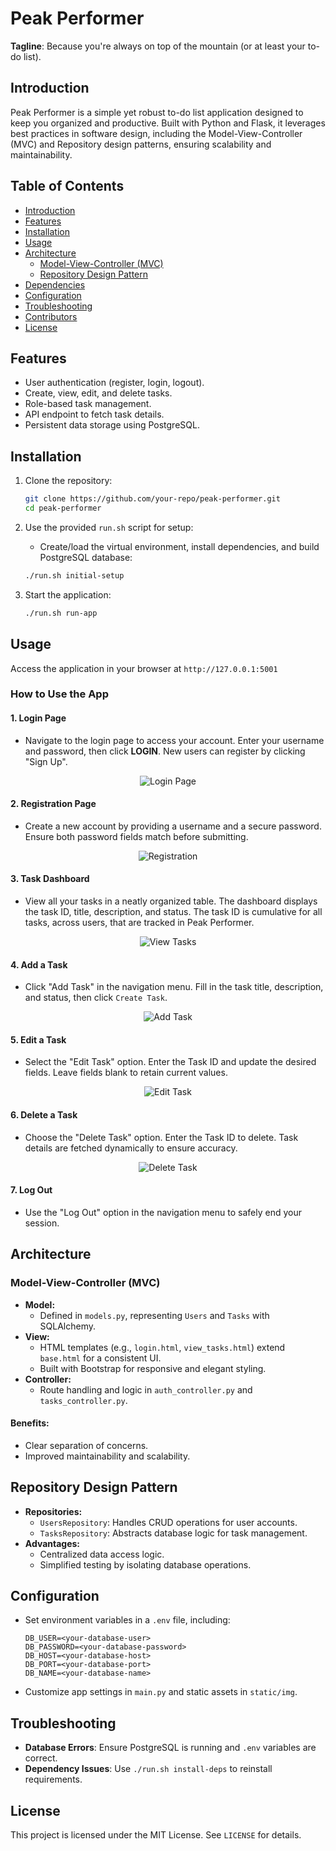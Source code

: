 # Peak Performer

**Tagline**: Because you're always on top of the mountain (or at least your to-do list).

## Introduction

Peak Performer is a simple yet robust to-do list application designed to keep you organized and productive. Built with Python and Flask, it leverages best practices in software design, including the Model-View-Controller (MVC) and Repository design patterns, ensuring scalability and maintainability.

## Table of Contents

- [Introduction](#introduction)
- [Features](#features)
- [Installation](#installation)
- [Usage](#usage)
- [Architecture](#architecture)
  - [Model-View-Controller (MVC)](#model-view-controller-mvc)
  - [Repository Design Pattern](#repository-design-pattern)
- [Dependencies](#dependencies)
- [Configuration](#configuration)
- [Troubleshooting](#troubleshooting)
- [Contributors](#contributors)
- [License](#license)

## Features

- User authentication (register, login, logout).
- Create, view, edit, and delete tasks.
- Role-based task management.
- API endpoint to fetch task details.
- Persistent data storage using PostgreSQL.

## Installation

1. Clone the repository:
   ```bash
   git clone https://github.com/your-repo/peak-performer.git
   cd peak-performer
   ```

2. Use the provided `run.sh` script for setup:
   - Create/load the virtual environment, install dependencies, and build PostgreSQL database:
    ```bash
    ./run.sh initial-setup
    ```

3. Start the application:
    ```bash
    ./run.sh run-app
    ```

## Usage

Access the application in your browser at `http://127.0.0.1:5001`

### How to Use the App

#### 1. Login Page
- Navigate to the login page to access your account. Enter your username and password, then click **LOGIN**. New users can register by clicking "Sign Up".

<p align="center">
    <img src="./static/img/login.png" alt="Login Page"/>
</p>

#### 2. Registration Page
- Create a new account by providing a username and a secure password. Ensure both password fields match before submitting.

<p align="center">
    <img src="./static/img/registration.png" alt="Registration"/>
</p>

#### 3. Task Dashboard
- View all your tasks in a neatly organized table. The dashboard displays the task ID, title, description, and status. The task ID is cumulative for all tasks, across users, that are tracked in Peak Performer.

<p align="center">
    <img src="./static/img/view_tasks.png" alt="View Tasks"/>
</p>

#### 4. Add a Task
- Click "Add Task" in the navigation menu. Fill in the task title, description, and status, then click `Create Task`.

<p align="center">
    <img src="./static/img/add_task.png" alt="Add Task"/>
</p>


#### 5. Edit a Task
- Select the "Edit Task" option. Enter the Task ID and update the desired fields. Leave fields blank to retain current values.

<p align="center">
    <img src="./static/img/edit_task.png" alt="Edit Task"/>
</p>


#### 6. Delete a Task
- Choose the "Delete Task" option. Enter the Task ID to delete. Task details are fetched dynamically to ensure accuracy.

<p align="center">
    <img src="./static/img/delete_task.png" alt="Delete Task"/>
</p>


#### 7. Log Out
- Use the "Log Out" option in the navigation menu to safely end your session.


## Architecture
### Model-View-Controller (MVC)
- **Model:**
  - Defined in `models.py`, representing `Users` and `Tasks` with SQLAlchemy.
- **View:**
  - HTML templates (e.g., `login.html`, `view_tasks.html`) extend `base.html` for a consistent UI.
  - Built with Bootstrap for responsive and elegant styling.
- **Controller:**
  - Route handling and logic in `auth_controller.py` and `tasks_controller.py`.

#### Benefits:
- Clear separation of concerns.
- Improved maintainability and scalability.
  
## Repository Design Pattern
- **Repositories:**
  - `UsersRepository`: Handles CRUD operations for user accounts.
  - `TasksRepository`: Abstracts database logic for task management.
- **Advantages:**
  - Centralized data access logic.
  - Simplified testing by isolating database operations.

## Configuration
- Set environment variables in a `.env` file, including:
    ```
    DB_USER=<your-database-user>
    DB_PASSWORD=<your-database-password>
    DB_HOST=<your-database-host>
    DB_PORT=<your-database-port>
    DB_NAME=<your-database-name>
    ```
- Customize app settings in `main.py` and static assets in `static/img`.

## Troubleshooting
- **Database Errors**: Ensure PostgreSQL is running and `.env` variables are correct.
- **Dependency Issues**: Use `./run.sh install-deps` to reinstall requirements.

## License
This project is licensed under the MIT License. See `LICENSE` for details.